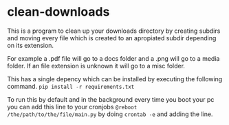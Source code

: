 # clean-downloads
This is a program to clean up your downloads directory by creating subdirs and 
moving every file which is created to an apropiated subdir depending on its extension.

For example a .pdf file will go to a docs folder and a .png will go to a media folder.
If an file extension is unknown it will go to a misc folder.

This has a single depency which can be installed by executing the following command.
`pip install -r requirements.txt`

To run this by default and in the background every time you boot your pc you can add this line
to your cronjobs `@reboot /the/path/to/the/file/main.py` by doing `crontab -e` and adding the line.

